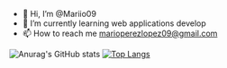 - 👋 Hi, I’m @Mariio09
- 🌱 I’m currently learning web applications develop
- 📫 How to reach me marioperezlopez09@gmail.com

![Anurag's GitHub stats](https://github-readme-stats.vercel.app/api?username=Mariio09&show_icons=true&theme=tokyonight&count_private=true.)
[![Top Langs](https://github-readme-stats.vercel.app/api/top-langs/?username=anuraghazra&layout=compact)](https://github.com/anuraghazra/github-readme-stats)



